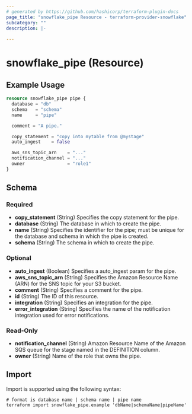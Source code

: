 ```yaml
---
# generated by https://github.com/hashicorp/terraform-plugin-docs
page_title: "snowflake_pipe Resource - terraform-provider-snowflake"
subcategory: ""
description: |-
  
---
```


# snowflake_pipe (Resource)



## Example Usage

```terraform
resource snowflake_pipe pipe {
  database = "db"
  schema   = "schema"
  name     = "pipe"

  comment = "A pipe."

  copy_statement = "copy into mytable from @mystage"
  auto_ingest    = false

  aws_sns_topic_arn    = "..."
  notification_channel = "..."
  owner                = "role1"
}
```

<!-- schema generated by tfplugindocs -->
## Schema

### Required

- **copy_statement** (String) Specifies the copy statement for the pipe.
- **database** (String) The database in which to create the pipe.
- **name** (String) Specifies the identifier for the pipe; must be unique for the database and schema in which the pipe is created.
- **schema** (String) The schema in which to create the pipe.

### Optional

- **auto_ingest** (Boolean) Specifies a auto_ingest param for the pipe.
- **aws_sns_topic_arn** (String) Specifies the Amazon Resource Name (ARN) for the SNS topic for your S3 bucket.
- **comment** (String) Specifies a comment for the pipe.
- **id** (String) The ID of this resource.
- **integration** (String) Specifies an integration for the pipe.
- **error_integration** (String) Specifies the name of the notification integration used for error notifications.

### Read-Only

- **notification_channel** (String) Amazon Resource Name of the Amazon SQS queue for the stage named in the DEFINITION column.
- **owner** (String) Name of the role that owns the pipe.

## Import

Import is supported using the following syntax:

```shell
# format is database name | schema name | pipe name
terraform import snowflake_pipe.example 'dbName|schemaName|pipeName'
```
